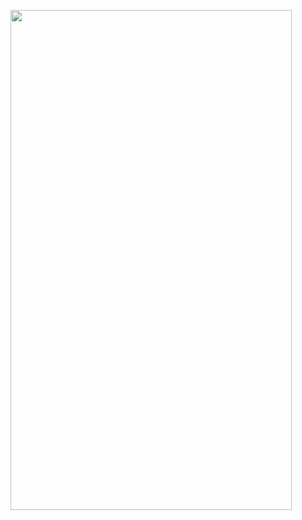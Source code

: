 <p>
  <img src = "https://github.com/Hitesh910/styleon_app/assets/154861495/c05f798e-9014-4f97-82c6-18f97c18b4d9"height="800"width="450"/>
</p>
